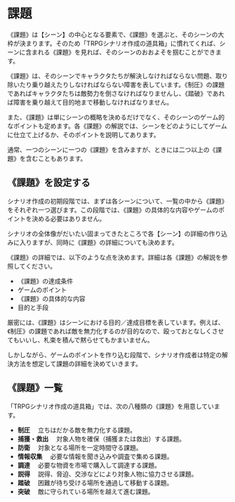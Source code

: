 # 課題

《課題》は【シーン】の中心となる要素で、《課題》を選ぶと、そのシーンの大枠が決まります。そのため「TRPGシナリオ作成の道具箱」に慣れてくれば、シーンに含まれる《課題》を見れば、そのシーンのおおよそを掴むことができます。

《課題》は、そのシーンでキャラクタたちが解決しなければならない問題、取り除いたり乗り越えたりしなければならない障害を表しています。《制圧》の課題であればキャラクタたちは敵勢力を倒さなければなりませんし、《踏破》であれば障害を乗り越えて目的地まで移動しなければなりません。

また、《課題》は単にシーンの概略を決めるだけでなく、そのシーンのゲーム的なポイントも定めます。各《課題》の解説では、シーンをどのようにしてゲームに仕立て上げるか、そのポイントを説明してあります。

通常、一つのシーンに一つの《課題》を含みますが、ときには二つ以上の《課題》を含むこともあります。

## 《課題》を設定する

シナリオ作成の初期段階では、まずは各シーンについて、一覧の中から《課題》をそれぞれ一つ選びます。この段階では、《課題》の具体的な内容やゲームのポイントを決める必要はありません。

シナリオの全体像がだいたい固まってきたところで各【シーン】の詳細の作り込みに入りますが、同時に《課題》の詳細についても決めます。

《課題》の詳細では、以下のような点を決めます。詳細は各《課題》の解説を参照してください。

* 《課題》の達成条件
* ゲームのポイント
* 《課題》の具体的な内容
* 目的と手段

厳密には、《課題》はシーンにおける目的／達成目標を表しています。例えば、《制圧》の課題であれば敵を無力化するのが目的なので、殴っておとなしくさせてもいいし、札束を積んで黙らせてもかまいません。

しかしながら、ゲームのポイントを作り込む段階で、シナリオ作成者は特定の解決方法を想定して課題の詳細を決めていきます。

## 《課題》一覧

「TRPGシナリオ作成の道具箱」では、次の八種類の《課題》を用意しています。

* __制圧__ 　立ちはだかる敵を無力化する課題。
* __捕獲・救出__ 　対象人物を確保（捕獲または救出）する課題。
* __防衛__ 　対象となる場所を一定時間守る課題。
* __情報収集__ 　必要な情報を聞き込みや調査で集める課題。
* __調達__ 　必要な物資を市場で購入して調達する課題。
* __説得__ 　説得、脅迫、交渉などにより対象人物に協力させる課題。
* __踏破__ 　困難が待ち受ける場所を通過して移動する課題。
* __突破__ 　敵に守られている場所を越えて進む課題。
